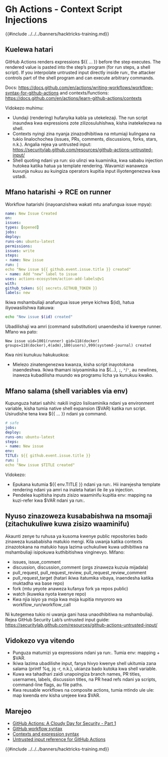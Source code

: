 # Gh Actions - Context Script Injections

{{#include ../../../banners/hacktricks-training.md}}

## Kuelewa hatari

GitHub Actions renders expressions ${{ ... }} before the step executes. The rendered value is pasted into the step’s program (for run steps, a shell script). If you interpolate untrusted input directly inside run:, the attacker controls part of the shell program and can execute arbitrary commands.

Docs: https://docs.github.com/en/actions/writing-workflows/workflow-syntax-for-github-actions and contexts/functions: https://docs.github.com/en/actions/learn-github-actions/contexts

Vidokezo muhimu:
- Uundaji (rendering) hufanyika kabla ya utekelezaji. The run script inaundwa kwa expressions zote zilizosuluhishwa, kisha inatekelezwa na shell.
- Contexts nyingi zina nyanja zinazodhibitiwa na mtumiaji kulingana na tukio linalochochea (issues, PRs, comments, discussions, forks, stars, n.k.). Angalia rejea ya untrusted input: https://securitylab.github.com/resources/github-actions-untrusted-input/
- Shell quoting ndani ya run: sio ulinzi wa kuaminika, kwa sababu injection hutokea katika hatua ya template rendering. Wavamizi wanaweza kuvunja nukuu au kuingiza operators kupitia input iliyotengenezwa kwa ustadi.

## Mfano hatarishi → RCE on runner

Workflow hatarishi (inayoanzishwa wakati mtu anafungua issue mpya):
```yaml
name: New Issue Created
on:
issues:
types: [opened]
jobs:
deploy:
runs-on: ubuntu-latest
permissions:
issues: write
steps:
- name: New issue
run: |
echo "New issue ${{ github.event.issue.title }} created"
- name: Add "new" label to issue
uses: actions-ecosystem/action-add-labels@v1
with:
github_token: ${{ secrets.GITHUB_TOKEN }}
labels: new
```
Ikiwa mshambuliaji anafungua issue yenye kichwa $(id), hatua iliyowasilishwa itakuwa:
```sh
echo "New issue $(id) created"
```
Ubadilishaji wa amri (command substitution) unaendesha id kwenye runner. Mfano wa pato:
```
New issue uid=1001(runner) gid=118(docker) groups=118(docker),4(adm),100(users),999(systemd-journal) created
```
Kwa nini kunukuu hakukuokoa:
- Mielezo zinatengenezwa kwanza, kisha script inayotokana inaendeshwa. Ikiwa thamani isiyoaminika ina $(...), `;`, `"`/`'`, au newlines, inaweza kubadilisha muundo wa programu licha ya kunukuu kwako.

## Mfano salama (shell variables via env)

Kupunguza hatari sahihi: nakili ingizo lisiloaminika ndani ya environment variable, kisha tumia native shell expansion ($VAR) katika run script. Usirudishe tena kwa ${{ ... }} ndani ya command.
```yaml
# safe
jobs:
deploy:
runs-on: ubuntu-latest
steps:
- name: New issue
env:
TITLE: ${{ github.event.issue.title }}
run: |
echo "New issue $TITLE created"
```
Vidokezo:
- Epukana kutumia ${{ env.TITLE }} ndani ya run:. Hii inarejesha template rendering ndani ya amri na inaleta hatari ile ile ya injection.
- Pendelea kupitisha inputs zisizo waaminifu kupitia env: mapping na kuzi-refer kwa $VAR ndani ya run:.

## Nyuso zinazoweza kusababishwa na msomaji (zitachukuliwe kuwa zisizo waaminifu)

Akaunti zenye tu ruhusa ya kusoma kwenye public repositories bado zinaweza kusababisha matukio mengi. Kila uwanja katika contexts zinazotokana na matukio haya lazima uchukuliwe kuwa udhibitiwa na mshambuliaji isipokuwa kuthibitishwa vinginevyo. Mifano:
- issues, issue_comment
- discussion, discussion_comment (orgs zinaweza kuzuia mijadala)
- pull_request, pull_request_review, pull_request_review_comment
- pull_request_target (hatari ikiwa itatumika vibaya, inaendesha katika muktadha wa base repo)
- fork (mtu yeyote anaweza kufanya fork ya repos public)
- watch (kuweka nyota kwenye repo)
- Kwa njia isiyo ya moja kwa moja kupitia mnyororo wa workflow_run/workflow_call

Ni kutegemea tukio ni uwanja gani hasa unaodhibitiwa na mshambuliaji. Rejea GitHub Security Lab’s untrusted input guide: https://securitylab.github.com/resources/github-actions-untrusted-input/

## Vidokezo vya vitendo

- Punguza matumizi ya expressions ndani ya run:. Tumia env: mapping + $VAR.
- Ikiwa lazima ubadilishe input, fanya hivyo kwenye shell ukitumia zana salama (printf %q, jq -r, n.k.), ukianza bado kutoka kwa shell variable.
- Kuwa wa tahadhari zaidi unapoingiza branch names, PR titles, usernames, labels, discussion titles, na PR head refs ndani ya scripts, command-line flags, au file paths.
- Kwa reusable workflows na composite actions, tumia mtindo ule ule: map kwenda env kisha urejeee kwa $VAR.

## Marejeo

- [GitHub Actions: A Cloudy Day for Security - Part 1](https://binarysecurity.no/posts/2025/08/securing-gh-actions-part1)
- [GitHub workflow syntax](https://docs.github.com/en/actions/writing-workflows/workflow-syntax-for-github-actions)
- [Contexts and expression syntax](https://docs.github.com/en/actions/learn-github-actions/contexts)
- [Untrusted input reference for GitHub Actions](https://securitylab.github.com/resources/github-actions-untrusted-input/)

{{#include ../../../banners/hacktricks-training.md}}
